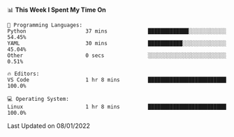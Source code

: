 <!--START_SECTION:waka-->
📊 **This Week I Spent My Time On** 

```text
💬 Programming Languages: 
Python                   37 mins             █████████████░░░░░░░░░░░░   54.45% 
YAML                     30 mins             ███████████░░░░░░░░░░░░░░   45.04% 
Other                    0 secs              ░░░░░░░░░░░░░░░░░░░░░░░░░   0.51%

🔥 Editors: 
VS Code                  1 hr 8 mins         █████████████████████████   100.0%

💻 Operating System: 
Linux                    1 hr 8 mins         █████████████████████████   100.0%

```


 Last Updated on 08/01/2022
<!--END_SECTION:waka-->
